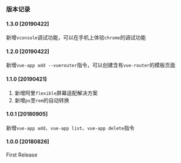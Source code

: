 ### 版本记录

#### 1.3.0 [20190422]

新增`vconsole`调试功能，可以在手机上体验`chrome`的调试功能

#### 1.2.0 [20190422]

新增`vue-app add --vuerouter`指令，可以创建含有`vue-router`的模板页面

#### 1.1.0 [20190421]

1. 新增阿里`flexible`屏幕适配解决方案
2. 新增`px`至`rem`的自动转换

#### 1.0.1 [20180905]

新增`vue-app add`、`vue-app list`、`vue-app delete`指令

#### 1.0.0 [20180826]

First Release